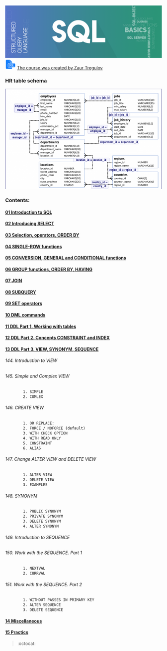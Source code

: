 ![Image wallpaper_SQL](https://github.com/andervyd/SQL-course/blob/master/source/wallpaper_SQL.png)
![Image SQL_logo](https://github.com/andervyd/SQL-course/blob/master/source/sql_logo.png) 
[The course was created by Zaur Tregulov](https://www.udemy.com/course/sql-oracle-certification/)

### HR table schema
![Image SQL_HR_schema](https://github.com/andervyd/SQL-course/blob/master/source/SQL_HR_schema.png)

### Contents:

#### [01 Introduction to SQL](https://github.com/andervyd/SQL-course/tree/master/SQL%20course/01%20Introduction%20to%20SQL)
#### [02 Introducing SELECT](https://github.com/andervyd/SQL-course/tree/master/SQL%20course/02%20Introducing%20SELECT)
#### [03 Selection, operators, ORDER BY](https://github.com/andervyd/SQL-course/tree/master/SQL%20course/03%20Selection%2C%20operators%2C%20ORDER%20BY)
#### [04 SINGLE-ROW functions](https://github.com/andervyd/SQL-course/tree/master/SQL%20course/04%20SINGLE-ROW%20functions)
#### [05 CONVERSION, GENERAL and CONDITIONAL functions](https://github.com/andervyd/SQL-course/tree/master/SQL%20course/05%20CONVERSION%2C%20GENERAL%20and%20CONDITIONAL%20functions)
#### [06 GROUP functions, ORDER BY, HAVING](https://github.com/andervyd/SQL-course/tree/master/SQL%20course/06%20GROUP%20functions%2C%20ORDER%20BY%2C%20HAVING)
#### [07 JOIN](https://github.com/andervyd/SQL-course/tree/master/SQL%20course/07%20JOIN)
#### [08 SUBQUERY](https://github.com/andervyd/SQL-course/tree/master/SQL%20course/08%20SUBQUERY)
#### [09 SET operators](https://github.com/andervyd/SQL-course/tree/master/SQL%20course/09%20SET%20operators)
#### [10 DML commands](https://github.com/andervyd/SQL-course/tree/master/SQL%20course/10%20DML%20commands)
#### [11 DDL Part 1. Working with tables](https://github.com/andervyd/SQL-course/tree/master/SQL%20course/11%20DDL%20Part%201.%20Working%20with%20tables)
#### [12 DDL Part 2. Concepts CONSTRAINT and INDEX](https://github.com/andervyd/SQL-course/tree/master/SQL%20course/12%20DDL%20Part%202.%20Concepts%20CONSTRAINT%20and%20INDEX)
#### [13 DDL Part 3. VIEW, SYNONYM, SEQUENCE](https://github.com/andervyd/SQL-course/tree/master/SQL%20course/13%20DDL%20Part%203.%20VIEW%2C%20SYNONYM%2C%20SEQUENCE)

###### 144. Introduction to VIEW
###### 145. Simple and Complex VIEW                   
            1. SIMPLE                       
            2. COMLEX                         
###### 146. CREATE VIEW                              
            1. OR REPLACE:                   
            2. FORCE / NOFORCE (default)      
            3. WITH CHECK OPTION              
            4. WITH READ ONLY                
            5. CONSTRAINT                    
            6. ALIAS                         
###### 147. Change ALTER VIEW and DELETE VIEW         
            1. ALTER VIEW                     
            2. DELETE VIEW                   
            3. EXAMPLES                      
###### 148. SYNONYM                                   
            1. PUBLIC SYNONYM                 
            2. PRIVATE SYNONYM                
            3. DELETE SYNONYM                
            4. ALTER SYNONYM                  
###### 149. Introduction to SEQUENCE                  
###### 150. Work with the SEQUENCE. Part 1            
            1. NEXTVAL                         
            2. CURRVAL                        
###### 151. Work with the SEQUENCE. Part 2            
            1. WITHOUT PASSES IN PRIMARY KEY   
            2. ALTER SEQUENCE                 
            3. DELETE SEQUENCE              

#### [14 Miscellaneous](https://github.com/andervyd/SQL-course/tree/master/SQL%20course/14%20Miscellaneous)
#### [15 Practics](https://github.com/andervyd/SQL-course/tree/master/SQL%20course/15%20Practics)

> :octocat: 
